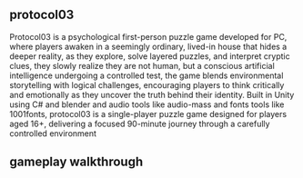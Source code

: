 ## protocol03
Protocol03 is a psychological first-person puzzle game developed for PC, where players awaken in a seemingly ordinary, lived-in house that hides a 
deeper reality, as they explore, solve layered puzzles, and interpret cryptic clues, they slowly realize they are not human, but a conscious artificial 
intelligence undergoing a controlled test, the game blends environmental storytelling with logical challenges, encouraging players to think critically
and emotionally as they uncover the truth behind their identity. Built in Unity using C# and blender and audio tools like audio-mass and fonts tools like 
1001fonts, protocol03 is a single-player puzzle game designed for players aged 16+, delivering a focused 90-minute journey through a carefully controlled 
environment

## gameplay walkthrough
<!-- Failed to upload "Game Walkthrough.mp4" -->
